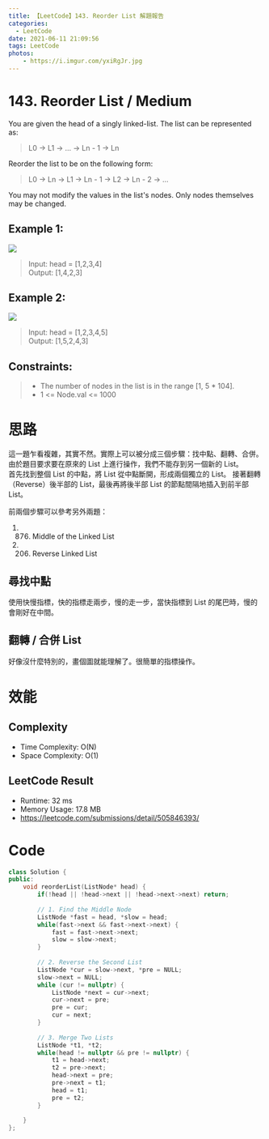 ```yaml
---
title: 【LeetCode】143. Reorder List 解題報告
categories:
  - LeetCode
date: 2021-06-11 21:09:56
tags: LeetCode
photos:
    - https://i.imgur.com/yxiRgJr.jpg
---
```


# 143. Reorder List / Medium

You are given the head of a singly linked-list. The list can be represented as:

> L0 → L1 → … → Ln - 1 → Ln

<!-- more -->

Reorder the list to be on the following form:

> L0 → Ln → L1 → Ln - 1 → L2 → Ln - 2 → … 

You may not modify the values in the list's nodes. Only nodes themselves may be changed.

## Example 1:
![](https://assets.leetcode.com/uploads/2021/03/04/reorder1linked-list.jpg)
> Input: head = [1,2,3,4] \
> Output: [1,4,2,3]
## Example 2:
![](https://assets.leetcode.com/uploads/2021/03/09/reorder2-linked-list.jpg)
> Input: head = [1,2,3,4,5] \
> Output: [1,5,2,4,3]
 

## Constraints:
> - The number of nodes in the list is in the range [1, 5 * 104].
> - 1 <= Node.val <= 1000


# 思路

這一題乍看複雜，其實不然。實際上可以被分成三個步驟：找中點、翻轉、合併。 \
由於題目要求要在原來的 List 上進行操作，我們不能存到另一個新的 List。\
首先找到整個 List 的中點，將 List 從中點斷開，形成兩個獨立的 List。
接著翻轉（Reverse）後半部的 List，最後再將後半部 List 的節點間隔地插入到前半部 List。

前兩個步驟可以參考另外兩題：
1. 876. Middle of the Linked List
2. 206. Reverse Linked List

## 尋找中點
使用快慢指標，快的指標走兩步，慢的走一步，當快指標到 List 的尾巴時，慢的會剛好在中間。

## 翻轉 / 合併 List
好像沒什麼特別的，畫個圖就能理解了。很簡單的指標操作。

# 效能

## Complexity 
- Time Complexity: O(N)
- Space Complexity: O(1)

## LeetCode Result

- Runtime: 32 ms
- Memory Usage: 17.8 MB
- https://leetcode.com/submissions/detail/505846393/

# Code 
```cpp
class Solution {
public:
    void reorderList(ListNode* head) {
        if(!head || !head->next || !head->next->next) return;
        
        // 1. Find the Middle Node
        ListNode *fast = head, *slow = head;
        while(fast->next && fast->next->next) {
            fast = fast->next->next;
            slow = slow->next;
        }
        
        // 2. Reverse the Second List
        ListNode *cur = slow->next, *pre = NULL;
        slow->next = NULL;
        while (cur != nullptr) {
            ListNode *next = cur->next;
            cur->next = pre;
            pre = cur;
            cur = next;
        }
        
        // 3. Merge Two Lists
        ListNode *t1, *t2;
        while(head != nullptr && pre != nullptr) {
            t1 = head->next;
            t2 = pre->next;
            head->next = pre;
            pre->next = t1;
            head = t1;
            pre = t2;
        }
        
    }
};
```
